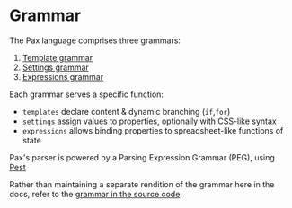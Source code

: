 # Grammar

The Pax language comprises three grammars:
 1. [Template grammar](https://www.github.com/pax-lang/pax-lang/blob/master/pax-compiler/src/pax.pest#L05)
 2. [Settings grammar](https://www.github.com/pax-lang/pax-lang/blob/master/pax-compiler/src/pax.pest#L69)
 3. [Expressions grammar](https://www.github.com/pax-lang/pax-lang/blob/master/pax-compiler/src/pax.pest#L101)

Each grammar serves a specific function:
 - `templates` declare content & dynamic branching (`if`,`for`)
 - `settings` assign values to properties, optionally with CSS-like syntax
 - `expressions` allows binding properties to spreadsheet-like functions of state

Pax's parser is powered by a Parsing Expression Grammar (PEG), using [Pest](https://pest.rs/)

Rather than maintaining a separate rendition of the grammar here in the docs, refer to the [grammar in the source code](https://www.github.com/pax-lang/pax-lang/blob/master/pax-compiler/src/pax.pest).